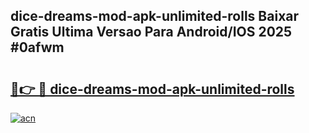 ## dice-dreams-mod-apk-unlimited-rolls Baixar Gratis Ultima Versao Para Android/IOS 2025 #0afwm

# <h2><a href="https://ainizakaria.my?title=dice-dreams-mod-apk-unlimited-rolls&ref=20M">🔗👉 🔴 dice-dreams-mod-apk-unlimited-rolls</a></h2>

[![acn](https://github.com/user-attachments/assets/0f9c940e-d8b0-45ae-aac7-cd30a18b3e1c)](https://ainizakaria.my?title=dice-dreams-mod-apk-unlimited-rolls&ref=20M)

